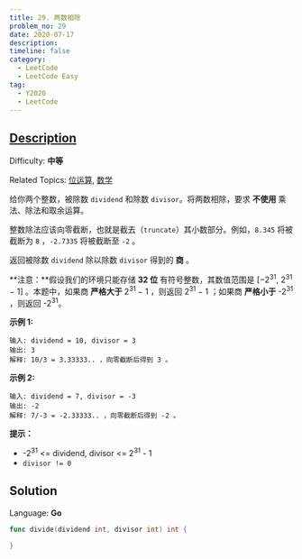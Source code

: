 ```yaml
---
title: 29. 两数相除
problem_no: 29
date: 2020-07-17
description: 
timeline: false
category:
  - LeetCode
  - LeetCode Easy
tag:
  - Y2020
  - LeetCode
---
```


## [Description](https://leetcode.cn/problems/divide-two-integers/)

Difficulty: **中等**

Related Topics: [位运算](https://leetcode.cn/tag/bit-manipulation/), [数学](https://leetcode.cn/tag/math/)


给你两个整数，被除数 `dividend` 和除数 `divisor`。将两数相除，要求 **不使用** 乘法、除法和取余运算。

整数除法应该向零截断，也就是截去（`truncate`）其小数部分。例如，`8.345` 将被截断为 `8` ，`-2.7335` 将被截断至 `-2` 。

返回被除数 `dividend` 除以除数 `divisor` 得到的 **商** 。

**注意：**假设我们的环境只能存储 **32 位** 有符号整数，其数值范围是 [−2<sup>31</sup>,  2<sup>31 </sup>− 1] 。本题中，如果商 **严格大于** 2<sup>31 </sup>− 1 ，则返回 2<sup>31 </sup>− 1 ；如果商 **严格小于** -2<sup>31</sup> ，则返回 -2<sup>31</sup>。

**示例 1:**

```
输入: dividend = 10, divisor = 3
输出: 3
解释: 10/3 = 3.33333.. ，向零截断后得到 3 。
```

**示例 2:**

```
输入: dividend = 7, divisor = -3
输出: -2
解释: 7/-3 = -2.33333.. ，向零截断后得到 -2 。
```

**提示：**

*   -2<sup>31</sup> <= dividend, divisor <= 2<sup>31</sup> - 1
*   `divisor != 0`


## Solution

Language: **Go**

```go
func divide(dividend int, divisor int) int {

}
```
